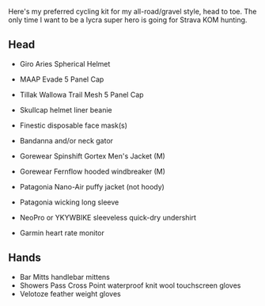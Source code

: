 Here's my preferred cycling kit for my all-road/gravel style, head to toe. The only time I want to be a lycra super hero is going for Strava KOM hunting.

## Head

- Giro Aries Spherical Helmet
- MAAP Evade 5 Panel Cap
- Tillak Wallowa Trail Mesh 5 Panel Cap
- Skullcap helmet liner beanie
- Finestic disposable face mask(s)
- Bandanna and/or neck gator


- Gorewear Spinshift Gortex Men's Jacket (M)
- Gorewear Fernflow hooded windbreaker (M)
- Patagonia Nano-Air puffy jacket (not hoody)
- Patagonia wicking long sleeve
- NeoPro or YKYWBIKE sleeveless quick-dry undershirt
- Garmin heart rate monitor
## Hands

- Bar Mitts handlebar mittens
- Showers Pass Cross Point waterproof knit wool touchscreen gloves
- Velotoze feather weight gloves

